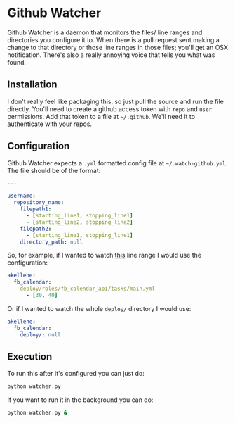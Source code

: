 Github Watcher
==============

Github Watcher is a daemon that monitors the files/ line ranges and directories you configure it to. When there is a pull request sent making a change to that directory or those line ranges in those files; you'll get an OSX notification. There's also a really annoying voice that tells you what was found.

Installation
------------

I don't really feel like packaging this, so just pull the source and run the file directly. You'll need to create a github access token with `repo` and `user` permissions. Add that token to a file at `~/.github`. We'll need it to authenticate with your repos.

Configuration
-------------

Github Watcher expects a `.yml` formatted config file at `~/.watch-github.yml`. The file should be of the format:

```yaml
---

username:
  repository_name:
    filepath1:
      - [starting_line1, stopping_line1]
      - [starting_line2, stopping_line2]
    filepath2:
      - [starting_line1, stopping_line1]
    directory_path: null
```

So, for example, if I wanted to watch [this](https://github.com/akellehe/fb_calendar/blob/8cc6e867aa67732fab869872eec7586fd1a9c0c2/deploy/roles/fb_calendar_api/tasks/main.yml#L30-L40) line range I would use the configuration:

```yaml
akellehe:
  fb_calendar:
    deploy/roles/fb_calendar_api/tasks/main.yml
      - [30, 40]
```

Or if I wanted to watch the whole `deploy/` directory I would use:

```yaml
akellehe:
  fb_calendar:
    deploy/: null
```

Execution
---------

To run this after it's configured you can just do:

```bash
python watcher.py
```

If you want to run it in the background you can do:

```bash
python watcher.py &
```
